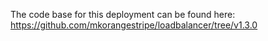 The code base for this deployment can be found here:
https://github.com/mkorangestripe/loadbalancer/tree/v1.3.0
